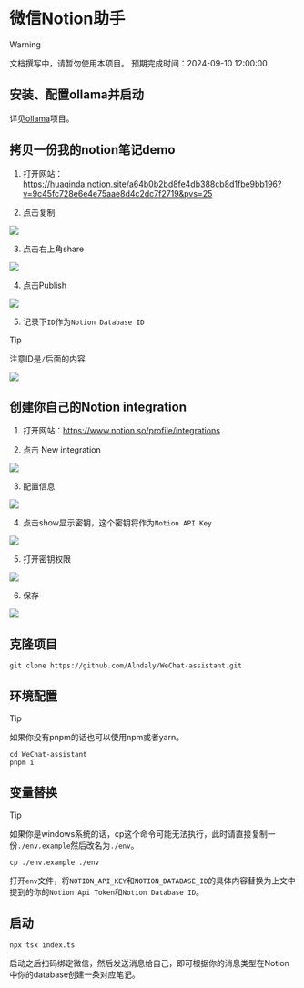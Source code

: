 # 微信Notion助手

> [!WARNING]
> 文档撰写中，请暂勿使用本项目。
> 预期完成时间：2024-09-10 12:00:00

## 安装、配置ollama并启动

详见[ollama](https://github.com/ollama/ollama)项目。

## 拷贝一份我的notion笔记demo

1. 打开网站：https://huaqinda.notion.site/a64b0b2bd8fe4db388cb8d1fbe9bb196?v=9c45fc728e6e4e75aae8d4c2dc7f2719&pvs=25

2. 点击复制

![](https://oss.kinda.info/image/202409080001811.png)

3. 点击右上角share

![](https://oss.kinda.info/image/202409080003537.png)

4. 点击Publish

![](https://oss.kinda.info/image/202409080002170.png)

5. 记录下`ID`作为`Notion Database ID`

> [!TIP]
> 注意ID是`/`后面的内容

![](https://oss.kinda.info/image/202409080002172.png)

## 创建你自己的Notion integration

1. 打开网站：https://www.notion.so/profile/integrations

2. 点击 New integration

![](https://oss.kinda.info/image/202409080009849.png)

3. 配置信息

![](https://oss.kinda.info/image/202409080009848.png)

4. 点击show显示密钥，这个密钥将作为`Notion API Key`

![](https://oss.kinda.info/image/202409080011321.png)

5. 打开密钥权限

![](https://oss.kinda.info/image/202409080010978.png)

6. 保存

![](https://oss.kinda.info/image/202409080011395.png)

## 克隆项目

```shell
git clone https://github.com/Alndaly/WeChat-assistant.git
```

## 环境配置

> [!TIP]
> 如果你没有pnpm的话也可以使用npm或者yarn。

```shell
cd WeChat-assistant
pnpm i
```

## 变量替换

> [!TIP]
> 如果你是windows系统的话，cp这个命令可能无法执行，此时请直接复制一份`./env.example`然后改名为`./env`。

```shell
cp ./env.example ./env
```

打开`env`文件，将`NOTION_API_KEY`和`NOTION_DATABASE_ID`的具体内容替换为上文中提到的你的`Notion Api Token`和`Notion Database ID`。

## 启动

```shell
npx tsx index.ts
```

启动之后扫码绑定微信，然后发送消息给自己，即可根据你的消息类型在Notion中你的database创建一条对应笔记。